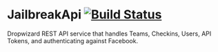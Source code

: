 # JailbreakApi [![Build Status](https://travis-ci.org/jailbreakhq/JailbreakApi.svg?branch=master)](https://travis-ci.org/jailbreakhq/JailbreakApi)
Dropwizard REST API service that handles Teams, Checkins, Users, API Tokens, and authenticating against Facebook.
